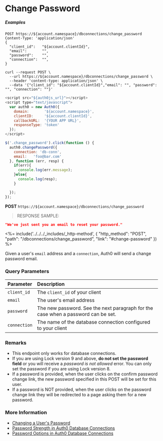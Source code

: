 # Change Password

<h5 class="code-snippet-title">Examples</h5>

```http
POST https://${account.namespace}/dbconnections/change_password
Content-Type: 'application/json'
{
  "client_id":   "${account.clientId}",
  "email":       "",
  "password":    "",
  "connection":  "",
}
```

```shell
curl --request POST \
  --url https://${account.namespace}/dbconnections/change_password \
  --header 'content-type: application/json' \
  --data '{"client_id": "${account.clientId}","email": "", "password": "", "connection": ""}'
```

```javascript
<script src="${auth0js_url}"></script>
<script type="text/javascript">
  var auth0 = new Auth0({
    domain:       '${account.namespace}',
    clientID:     '${account.clientId}',
    callbackURL:  '{YOUR APP URL}',
    responseType: 'token'
  });
</script>

$('.change_password').click(function () {
  auth0.changePassword({
    connection: 'db-conn',
    email:   'foo@bar.com'
  }, function (err, resp) {
    if(err){
      console.log(err.message);
    }else{
      console.log(resp);
    }

  });
});
```

**POST** `https://${account.namespace}/dbconnections/change_password`

> RESPONSE SAMPLE:

```JSON
"We've just sent you an email to reset your password."
```

<%= include('../../../_includes/_http-method', {
  "http_method": "POST",
  "path": "/dbconnections/change_password",
  "link": "#change-password"
}) %>

Given a user's `email` address and a `connection`, Auth0 will send a change password email.

### Query Parameters

| Parameter        | Description |
|:-----------------|:------------|
| `client_id`      | The `client_id` of your client |
| `email`          | The user's email address |
| `password `      | The new password. See the next paragraph for the case when a password can be set. |
| `connection`     | The name of the database connection configured to your client |

### Remarks

- This endpoint only works for database connections.
- If you are using Lock version 9 and above, **do not set the password field** or you will receive a *password is not allowed* error. You can only set the password if you are using Lock version 8.
- If a password is provided, when the user clicks on the confirm password change link, the new password specified in this POST will be set for this user.
- If a password is NOT provided, when the user clicks on the password change link they will be redirected to a page asking them for a new password.


### More Information

- [Changing a User's Password](/connections/database/password-change)
- [Password Strength in Auth0 Database Connections](/connections/database/password-strength)
- [Password Options in Auth0 Database Connections](/connections/database/password-options)
